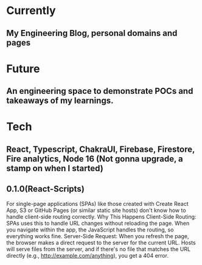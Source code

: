 # Currently
## My Engineering Blog, personal domains and pages
# Future 
## An engineering space to demonstrate POCs and takeaways of my learnings.
# Tech
## React, Typescript, ChakraUI, Firebase, Firestore, Fire analytics, Node 16 (Not gonna upgrade, a stamp on when I started)
## 0.1.0(React-Scripts)
For single-page applications (SPAs) like those created with Create React App, S3 or GitHub Pages (or similar static site hosts) don't know how to handle client-side routing correctly.
Why This Happens
Client-Side Routing: SPAs uses this to handle URL changes without reloading the page. When you navigate within the app, the JavaScript handles the routing, so everything works fine.
Server-Side Request: When you refresh the page, the browser makes a direct request to the server for the current URL. Hosts will serve files from the server, and if there's no file that matches the URL directly (e.g., http://example.com/anything), you get a 404 error.
